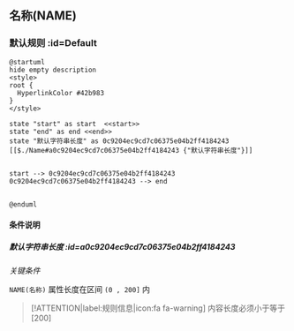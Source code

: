 ## 名称(NAME) <!-- {docsify-ignore-all} -->

   

### 默认规则 :id=Default

```plantuml
@startuml
hide empty description
<style>
root {
  HyperlinkColor #42b983
}
</style>

state "start" as start  <<start>>
state "end" as end <<end>>
state "默认字符串长度" as 0c9204ec9cd7c06375e04b2ff4184243 [[$./Name#a0c9204ec9cd7c06375e04b2ff4184243 {"默认字符串长度"}]]


start --> 0c9204ec9cd7c06375e04b2ff4184243 
0c9204ec9cd7c06375e04b2ff4184243 --> end 


@enduml
```

#### 条件说明

##### 默认字符串长度 :id=a0c9204ec9cd7c06375e04b2ff4184243


*关键条件*


`NAME(名称)` 属性长度在区间 `(0 , 200]` 内

> [!ATTENTION|label:规则信息|icon:fa fa-warning]
> 内容长度必须小于等于[200]







